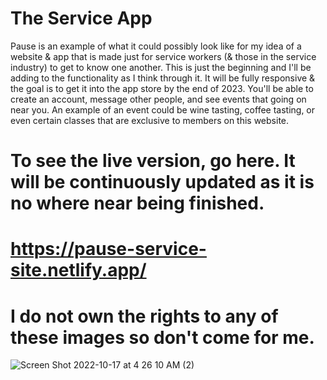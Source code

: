 # The Service App

Pause is an example of what it could possibly look like for my idea of a website & app that is made just for service workers (& those in the service industry) to get to know one another. This is just the beginning and I'll be adding to the functionality as I think through it. It will be fully responsive & the goal is to get it into the app store by the end of 2023. You'll be able to create an account, message other people, and see events that going on near you. An example of an event could be wine tasting, coffee tasting, or even certain classes that are exclusive to members on this website.

# To see the live version, go here. It will be continuously updated as it is no where near being finished.
# https://pause-service-site.netlify.app/

# I do not own the rights to any of these images so don't come for me.
![Screen Shot 2022-10-17 at 4 26 10 AM (2)](https://user-images.githubusercontent.com/84490798/196141834-5a38f386-7479-44d4-bac8-0531c7f131a1.png)
